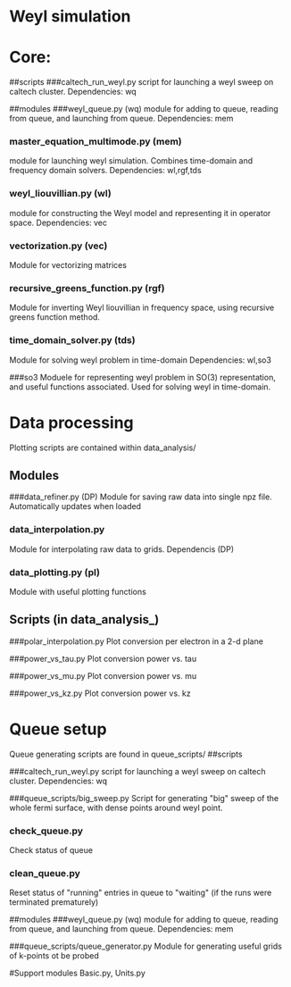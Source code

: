 # Weyl simulation


# Core:

##scripts 
###caltech_run_weyl.py
script for launching a weyl sweep on caltech cluster. 
Dependencies: wq


##modules 
###weyl_queue.py (wq)
module for adding to queue, reading from queue, and launching from queue. 
Dependencies: mem

### master_equation_multimode.py (mem)
module for launching weyl simulation. Combines time-domain and frequency domain solvers. 
Dependencies: wl,rgf,tds

### weyl_liouvillian.py (wl)
module for constructing the Weyl model and representing it in operator space.
Dependencies: vec

### vectorization.py (vec)
Module for vectorizing matrices

### recursive_greens_function.py (rgf)
Module for inverting Weyl liouvillian in frequency space, using recursive greens function method. 

### time_domain_solver.py (tds)
Module for solving weyl problem in time-domain
Dependencies: wl,so3

###so3
Moduele for representing weyl problem in SO(3) representation, and useful functions associated. Used for solving weyl in time-domain.



# Data processing
Plotting scripts are contained within data_analysis/ 

## Modules
###data_refiner.py (DP)
Module for saving raw data  into single npz file. Automatically updates when loaded

### data_interpolation.py
Module for interpolating raw data to grids.
Dependencis (DP)
### data_plotting.py (pl)
Module with useful plotting functions


## Scripts (in data_analysis_)
###polar_interpolation.py
Plot conversion per electron in a 2-d plane

###power_vs_tau.py
Plot conversion power vs. tau

###power_vs_mu.py
Plot conversion power vs. mu

###power_vs_kz.py
Plot conversion power vs. kz



# Queue setup
Queue generating scripts are found in queue_scripts/
##scripts 

###caltech_run_weyl.py
script for launching a weyl sweep on caltech cluster. 
Dependencies: wq

###queue_scripts/big_sweep.py
Script for generating "big" sweep of the whole fermi surface, with dense points around weyl point. 

### check_queue.py
Check status of queue

### clean_queue.py
Reset status of "running" entries in queue to "waiting" (if the runs were terminated prematurely)

##modules 
###weyl_queue.py (wq)
module for adding to queue, reading from queue, and launching from queue. 
Dependencies: mem

###queue_scripts/queue_generator.py
Module for generating useful grids of k-points ot be probed



#Support modules
Basic.py, Units.py



